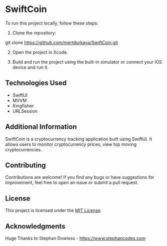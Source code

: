# SwiftCoin

To run this project locally, follow these steps:

1. Clone the repository:

git clone https://github.com/mertdurkaya/SwiftCoin.git

2. Open the project in Xcode.

3. Build and run the project using the built-in simulator or connect your iOS device and run it.

## Technologies Used

- SwiftUI
- MVVM
- Kingfisher
- URLSession

## Additional Information

SwiftCoin is a cryptocurrency tracking application built using SwiftUI. It allows users to monitor cryptocurrency prices, view top moving cryptocurrencies.

## Contributing

Contributions are welcome! If you find any bugs or have suggestions for improvement, feel free to open an issue or submit a pull request.

## License

This project is licensed under the [MIT License](LICENSE).

## Acknowledgments

Huge Thanks to Stephan Dowless - https://www.stephancodes.com

